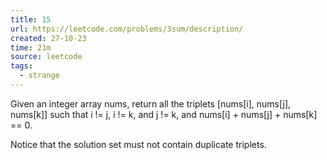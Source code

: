 ```yaml
---
title: 15
url: https://leetcode.com/problems/3sum/description/
created: 27-10-23
time: 21m
source: leetcode
tags:
  - strange
---
```


Given an integer array nums, return all the triplets [nums[i], nums[j], nums[k]] such that i != j, i != k, and j != k, and nums[i] + nums[j] + nums[k] == 0.

Notice that the solution set must not contain duplicate triplets.
